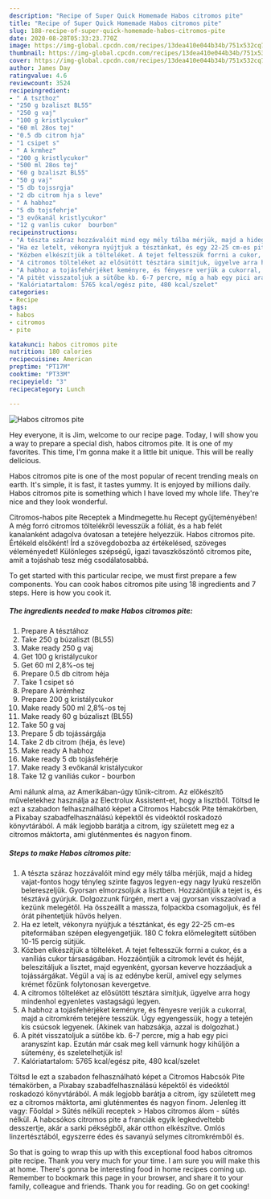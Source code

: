 ```yaml
---
description: "Recipe of Super Quick Homemade Habos citromos pite"
title: "Recipe of Super Quick Homemade Habos citromos pite"
slug: 188-recipe-of-super-quick-homemade-habos-citromos-pite
date: 2020-08-28T05:33:23.770Z
image: https://img-global.cpcdn.com/recipes/13dea410e044b34b/751x532cq70/habos-citromos-pite-recept-foto.jpg
thumbnail: https://img-global.cpcdn.com/recipes/13dea410e044b34b/751x532cq70/habos-citromos-pite-recept-foto.jpg
cover: https://img-global.cpcdn.com/recipes/13dea410e044b34b/751x532cq70/habos-citromos-pite-recept-foto.jpg
author: James Day
ratingvalue: 4.6
reviewcount: 3524
recipeingredient:
- " A tszthoz"
- "250 g bzaliszt BL55"
- "250 g vaj"
- "100 g kristlycukor"
- "60 ml 28os tej"
- "0.5 db citrom hja"
- "1 csipet s"
- " A krmhez"
- "200 g kristlycukor"
- "500 ml 28os tej"
- "60 g bzaliszt BL55"
- "50 g vaj"
- "5 db tojssrgja"
- "2 db citrom hja s leve"
- " A habhoz"
- "5 db tojsfehrje"
- "3 evőkanál kristlycukor"
- "12 g vanlis cukor  bourbon"
recipeinstructions:
- "A tészta száraz hozzávalóit mind egy mély tálba mérjük, majd a hideg vajat-fontos hogy tényleg szinte fagyos legyen-egy nagy lyukú reszelőn belereszeljük. Gyorsan elmorzsoljuk a lisztben. Hozzáöntjük a tejet is, és tésztává gyúrjuk. Dolgozzunk fürgén, mert a vaj gyorsan visszaolvad a kezünk melegétől. Ha összeállt a massza, folpackba csomagoljuk, és fél órát pihentetjük hűvös helyen."
- "Ha ez letelt, vékonyra nyújtjuk a tésztánkat, és egy 22-25 cm-es piteformában szépen elegyengetjük. 180 C fokra előmelegített sütőben 10-15 percig sütjük."
- "Közben elkészítjük a tölteléket. A tejet feltesszük forrni a cukor, és a vaníliás cukor társaságában. Hozzáöntjük a citromok levét és héját, beleszitáljuk a lisztet, majd egyenként, gyorsan keverve hozzáadjuk a tojássárgákat. Végül a vaj is az edénybe kerül, amivel egy selymes krémet főzünk folytonosan kevergetve."
- "A citromos tölteléket az elősütött tésztára simítjuk, ügyelve arra hogy mindenhol egyenletes vastagságú legyen."
- "A habhoz a tojásfehérjéket keményre, és fényesre verjük a cukorral, majd a citromkrém tetejére tesszük. Úgy egyengessük, hogy a tetején kis csúcsok legyenek. (Akinek van habzsákja, azzal is dolgozhat.)"
- "A pitét visszatoljuk a sütőbe kb. 6-7 percre, míg a hab egy pici aranyszínt kap. Ezután már csak meg kell várnunk hogy kihűljön a sütemény, és szeletelhetjük is!"
- "Kalóriatartalom: 5765 kcal/egész pite, 480 kcal/szelet"
categories:
- Recipe
tags:
- habos
- citromos
- pite

katakunci: habos citromos pite 
nutrition: 180 calories
recipecuisine: American
preptime: "PT17M"
cooktime: "PT33M"
recipeyield: "3"
recipecategory: Lunch

---
```



![Habos citromos pite](https://img-global.cpcdn.com/recipes/13dea410e044b34b/751x532cq70/habos-citromos-pite-recept-foto.jpg)

Hey everyone, it is Jim, welcome to our recipe page. Today, I will show you a way to prepare a special dish, habos citromos pite. It is one of my favorites. This time, I'm gonna make it a little bit unique. This will be really delicious.

Habos citromos pite is one of the most popular of recent trending meals on earth. It's simple, it is fast, it tastes yummy. It is enjoyed by millions daily. Habos citromos pite is something which I have loved my whole life. They're nice and they look wonderful.

Citromos-habos pite Receptek a Mindmegette.hu Recept gyűjteményében! A még forró citromos töltelékről levesszük a fólíát, és a hab felét kanalanként adagolva óvatosan a tetejére helyezzük. Habos citromos pite. Értékeld elsőként! Írd a szövegdobozba az értékelésed, szöveges véleményedet! Különleges szépségű, igazi tavaszköszöntő citromos pite, amit a tojáshab tesz még csodálatosabbá.


To get started with this particular recipe, we must first prepare a few components. You can cook habos citromos pite using 18 ingredients and 7 steps. Here is how you cook it.

<!--inarticleads1-->

##### The ingredients needed to make Habos citromos pite:

1. Prepare  A tésztához
1. Take 250 g búzaliszt (BL55)
1. Make ready 250 g vaj
1. Get 100 g kristálycukor
1. Get 60 ml 2,8%-os tej
1. Prepare 0.5 db citrom héja
1. Take 1 csipet só
1. Prepare  A krémhez
1. Prepare 200 g kristálycukor
1. Make ready 500 ml 2,8%-os tej
1. Make ready 60 g búzaliszt (BL55)
1. Take 50 g vaj
1. Prepare 5 db tojássárgája
1. Take 2 db citrom (héja, és leve)
1. Make ready  A habhoz
1. Make ready 5 db tojásfehérje
1. Make ready 3 evőkanál kristálycukor
1. Take 12 g vaníliás cukor - bourbon


Ami nálunk alma, az Amerikában-úgy tűnik-citrom. Az előkészítő műveletekhez használja az Electrolux Assistent-et, hogy a lisztből. Töltsd le ezt a szabadon felhasználható képet a Citromos Habcsók Pite témakörben, a Pixabay szabadfelhasználású képektől és videóktól roskadozó könyvtárából. A mák legjobb barátja a citrom, így született meg ez a citromos máktorta, ami gluténmentes és nagyon finom. 

<!--inarticleads2-->

##### Steps to make Habos citromos pite:

1. A tészta száraz hozzávalóit mind egy mély tálba mérjük, majd a hideg vajat-fontos hogy tényleg szinte fagyos legyen-egy nagy lyukú reszelőn belereszeljük. Gyorsan elmorzsoljuk a lisztben. Hozzáöntjük a tejet is, és tésztává gyúrjuk. Dolgozzunk fürgén, mert a vaj gyorsan visszaolvad a kezünk melegétől. Ha összeállt a massza, folpackba csomagoljuk, és fél órát pihentetjük hűvös helyen.
1. Ha ez letelt, vékonyra nyújtjuk a tésztánkat, és egy 22-25 cm-es piteformában szépen elegyengetjük. 180 C fokra előmelegített sütőben 10-15 percig sütjük.
1. Közben elkészítjük a tölteléket. A tejet feltesszük forrni a cukor, és a vaníliás cukor társaságában. Hozzáöntjük a citromok levét és héját, beleszitáljuk a lisztet, majd egyenként, gyorsan keverve hozzáadjuk a tojássárgákat. Végül a vaj is az edénybe kerül, amivel egy selymes krémet főzünk folytonosan kevergetve.
1. A citromos tölteléket az elősütött tésztára simítjuk, ügyelve arra hogy mindenhol egyenletes vastagságú legyen.
1. A habhoz a tojásfehérjéket keményre, és fényesre verjük a cukorral, majd a citromkrém tetejére tesszük. Úgy egyengessük, hogy a tetején kis csúcsok legyenek. (Akinek van habzsákja, azzal is dolgozhat.)
1. A pitét visszatoljuk a sütőbe kb. 6-7 percre, míg a hab egy pici aranyszínt kap. Ezután már csak meg kell várnunk hogy kihűljön a sütemény, és szeletelhetjük is!
1. Kalóriatartalom: 5765 kcal/egész pite, 480 kcal/szelet


Töltsd le ezt a szabadon felhasználható képet a Citromos Habcsók Pite témakörben, a Pixabay szabadfelhasználású képektől és videóktól roskadozó könyvtárából. A mák legjobb barátja a citrom, így született meg ez a citromos máktorta, ami gluténmentes és nagyon finom. Jelenleg itt vagy: Főoldal &gt; Sütés nélküli receptek &gt; Habos citromos álom - sütés nélkül. A habcsókos citromos pite a franciák egyik legkedveltebb desszertje, akár a sarki pékségből, akár otthon elkészítve. Omlós linzertésztából, egyszerre édes és savanyú selymes citromkrémből és. 

So that is going to wrap this up with this exceptional food habos citromos pite recipe. Thank you very much for your time. I am sure you will make this at home. There's gonna be interesting food in home recipes coming up. Remember to bookmark this page in your browser, and share it to your family, colleague and friends. Thank you for reading. Go on get cooking!
